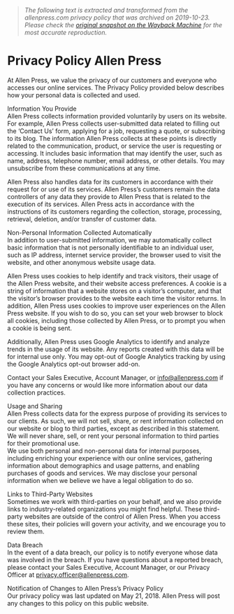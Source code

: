 > *The following text is extracted and transformed from the allenpress.com privacy policy that was archived on 2019-10-23. Please check the [original snapshot on the Wayback Machine](https://web.archive.org/web/20191023161800id_/https%3A//www.allenpress.com/privacy-policy) for the most accurate reproduction.*

# Privacy Policy Allen Press

At Allen Press, we value the privacy of our customers and everyone who accesses our online services. The Privacy Policy provided below describes how your personal data is collected and used.

Information You Provide  
Allen Press collects information provided voluntarily by users on its website. For example, Allen Press collects user-submitted data related to filling out the ‘Contact Us’ form, applying for a job, requesting a quote, or subscribing to its blog. The information Allen Press collects at these points is directly related to the communication, product, or service the user is requesting or accessing. It includes basic information that may identify the user, such as name, address, telephone number, email address, or other details. You may unsubscribe from these communications at any time. 

Allen Press also handles data for its customers in accordance with their request for or use of its services. Allen Press’s customers remain the data controllers of any data they provide to Allen Press that is related to the execution of its services. Allen Press acts in accordance with the instructions of its customers regarding the collection, storage, processing, retrieval, deletion, and/or transfer of customer data. 

Non-Personal Information Collected Automatically  
In addition to user-submitted information, we may automatically collect basic information that is not personally identifiable to an individual user, such as IP address, internet service provider, the browser used to visit the website, and other anonymous website usage data. 

Allen Press uses cookies to help identify and track visitors, their usage of the Allen Press website, and their website access preferences. A cookie is a string of information that a website stores on a visitor’s computer, and that the visitor’s browser provides to the website each time the visitor returns. In addition, Allen Press uses cookies to improve user experiences on the Allen Press website. If you wish to do so, you can set your web browser to block all cookies, including those collected by Allen Press, or to prompt you when a cookie is being sent. 

Additionally, Allen Press uses Google Analytics to identify and analyze trends in the usage of its website. Any reports created with this data will be for internal use only. You may opt-out of Google Analytics tracking by using the Google Analytics opt-out browser add-on. 

Contact your Sales Executive, Account Manager, or info@allenpress.com if you have any concerns or would like more information about our data collection practices. 

Usage and Sharing  
Allen Press collects data for the express purpose of providing its services to our clients. As such, we will not sell, share, or rent information collected on our website or blog to third parties, except as described in this statement. We will never share, sell, or rent your personal information to third parties for their promotional use.  
We use both personal and non-personal data for internal purposes, including enriching your experience with our online services, gathering information about demographics and usage patterns, and enabling purchases of goods and services. We may disclose your personal information when we believe we have a legal obligation to do so. 

Links to Third-Party Websites  
Sometimes we work with third-parties on your behalf, and we also provide links to industry-related organizations you might find helpful. These third-party websites are outside of the control of Allen Press. When you access these sites, their policies will govern your activity, and we encourage you to review them. 

Data Breach  
In the event of a data breach, our policy is to notify everyone whose data was involved in the breach. If you have questions about a reported breach, please contact your Sales Executive, Account Manager, or our Privacy Officer at privacy.officer@allenpress.com. 

Notification of Changes to Allen Press’s Privacy Policy  
Our privacy policy was last updated on May 21, 2018. Allen Press will post any changes to this policy on this public website.
